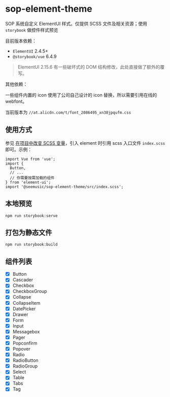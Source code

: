 # sop-element-theme

SOP 系统自定义 ElementUI 样式。仅提供 SCSS 文件及相关资源；使用 `storybook` 做控件样式预览

目前版本依赖：
* `ElementUI` 2.4.5+
* `@storybook/vue` 6.4.9

> ElementUI 2.15.6 有一些破坏式的 DOM 结构修改，此处直接做了额外的覆写。

其他依赖：

一些组件内置的 icon 使用了公司自己设计的 icon 替换，所以需要引用在线的 webfont。

当前版本为 `//at.alicdn.com/t/font_2086495_xn38jpqufm.css`

## 使用方式
参见 [在项目中改变 SCSS 变量](https://element.eleme.cn/#/zh-CN/component/custom-theme#zai-xiang-mu-zhong-gai-bian-scss-bian-liang)，引入 element 时引用 scss 入口文件 `index.scss` 即可。示例：

```
import Vue from 'vue';
import {
  Button,
  // ...
  // 你需要按需加载的组件
} from 'element-ui';
import '@seemusic/sop-element-theme/src/index.scss';
```

## 本地预览

```
npm run storybook:serve
```

## 打包为静态文件

```
npm run storybook:build
```

## 组件列表

- [x] Button
- [x] Cascader
- [x] Checkbox
- [x] CheckboxGroup
- [x] Collapse
- [x] CollapseItem
- [x] DatePicker
- [x] Drawer
- [x] Form
- [x] Input
- [x] Messagebox
- [x] Pager
- [x] Popconfirm
- [x] Popover
- [x] Radio
- [x] RadioButton
- [x] RadioGroup
- [x] Select
- [x] Table
- [x] Tabs
- [x] Tag
